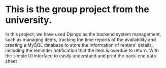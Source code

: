 # This is the group project from the university. 
In this project, we have used Django as the backend system management, such as managing items, tracking the time reports of the availability and creating a MySQL database to store the information of renters' details, including the reminder notification that the item is overdue to return. With the simple UI interface to easily understand and print the back-end data sheet
